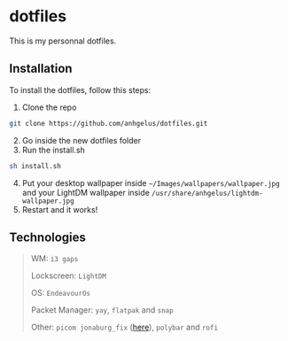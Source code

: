 # dotfiles

This is my personnal dotfiles.

## Installation

To install the dotfiles, follow this steps:

1. Clone the repo
```bash
git clone https://github.com/anhgelus/dotfiles.git
```
2. Go inside the new dotfiles folder
3. Run the install.sh
```bash
sh install.sh
```
4. Put your desktop wallpaper inside `~/Images/wallpapers/wallpaper.jpg` and your LightDM wallpaper inside `/usr/share/anhgelus/lightdm-wallpaper.jpg`
5. Restart and it works!

## Technologies

> WM: `i3 gaps`
>
> Lockscreen: `LightDM`
>
> OS: `EndeavourOs`
>
> Packet Manager: `yay`, `flatpak` and `snap`
>
> Other: `picom jonaburg_fix` ([here](https://github.com/Arian8j2/picom-jonaburg-fix)), `polybar` and `rofi`
